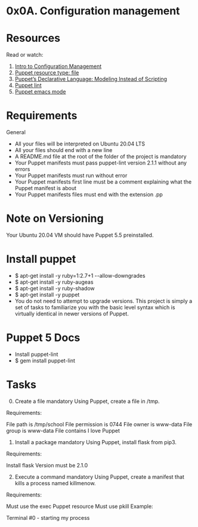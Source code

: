 # 0x0A. Configuration management

# Resources
Read or watch:
1. [Intro to Configuration Management](https://www.digitalocean.com/community/tutorials/an-introduction-to-configuration-management)
2. [Puppet resource type: file](https://www.puppet.com/docs/puppet/5.5/types/file.html)
3. [Puppet’s Declarative Language: Modeling Instead of Scripting](https://www.puppet.com/blog)
4. [Puppet lint](http://puppet-lint.com/)
5. [Puppet emacs mode](https://github.com/voxpupuli/puppet-mode)

# Requirements
General
* All your files will be interpreted on Ubuntu 20.04 LTS
* All your files should end with a new line
* A README.md file at the root of the folder of the project is mandatory
* Your Puppet manifests must pass puppet-lint version 2.1.1 without any errors
* Your Puppet manifests must run without error
* Your Puppet manifests first line must be a comment explaining what the Puppet manifest is about
* Your Puppet manifests files must end with the extension .pp

# Note on Versioning
Your Ubuntu 20.04 VM should have Puppet 5.5 preinstalled.

# Install puppet
* $ apt-get install -y ruby=1:2.7+1 --allow-downgrades
* $ apt-get install -y ruby-augeas
* $ apt-get install -y ruby-shadow
* $ apt-get install -y puppet
* You do not need to attempt to upgrade versions. This project is simply a set of tasks to familiarize you with the basic level syntax which is virtually identical in newer versions of Puppet.

# Puppet 5 Docs

* Install puppet-lint
* $ gem install puppet-lint

# Tasks

0. Create a file
mandatory
Using Puppet, create a file in /tmp.

Requirements:

File path is /tmp/school
File permission is 0744
File owner is www-data
File group is www-data
File contains I love Puppet

1. Install a package
mandatory
Using Puppet, install flask from pip3.

Requirements:

Install flask
Version must be 2.1.0

2. Execute a command
mandatory
Using Puppet, create a manifest that kills a process named killmenow.

Requirements:

Must use the exec Puppet resource
Must use pkill
Example:

Terminal #0 - starting my process
